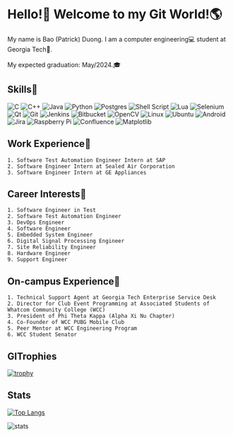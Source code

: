 # Hello!:wave: Welcome to my Git World!:earth_americas:
My name is Bao (Patrick) Duong. I am a computer engineering:computer: student at Georgia Tech:honeybee:. <br></br>
My expected graduation: May/2024.:mortar_board:
## Skills:muscle:
![C](https://img.shields.io/badge/c-%2300599C.svg?style=for-the-badge&logo=c&logoColor=white)
![C++](https://img.shields.io/badge/c++-%2300599C.svg?style=for-the-badge&logo=c%2B%2B&logoColor=white)
![Java](https://img.shields.io/badge/java-%23ED8B00.svg?style=for-the-badge&logo=java&logoColor=white)
![Python](https://img.shields.io/badge/python-3670A0?style=for-the-badge&logo=python&logoColor=ffdd54)
![Postgres](https://img.shields.io/badge/postgres-%23316192.svg?style=for-the-badge&logo=postgresql&logoColor=white)
![Shell Script](https://img.shields.io/badge/shell_script-%23121011.svg?style=for-the-badge&logo=gnu-bash&logoColor=white)
![Lua](https://img.shields.io/badge/lua-%232C2D72.svg?style=for-the-badge&logo=lua&logoColor=white)
![Selenium](https://img.shields.io/badge/-selenium-%43B02A?style=for-the-badge&logo=selenium&logoColor=white)
![Qt](https://img.shields.io/badge/Qt-%23217346.svg?style=for-the-badge&logo=Qt&logoColor=white)
![Git](https://img.shields.io/badge/git-%23F05033.svg?style=for-the-badge&logo=git&logoColor=white)
![Jenkins](https://img.shields.io/badge/jenkins-%232C5263.svg?style=for-the-badge&logo=jenkins&logoColor=white)
![Bitbucket](https://img.shields.io/badge/bitbucket-%230047B3.svg?style=for-the-badge&logo=bitbucket&logoColor=white)
![OpenCV](https://img.shields.io/badge/opencv-%23white.svg?style=for-the-badge&logo=opencv&logoColor=white)
![Linux](https://img.shields.io/badge/Linux-FCC624?style=for-the-badge&logo=linux&logoColor=black)
![Ubuntu](https://img.shields.io/badge/Ubuntu-E95420?style=for-the-badge&logo=ubuntu&logoColor=white)
![Android](https://img.shields.io/badge/Android-3DDC84?style=for-the-badge&logo=android&logoColor=white)
![Jira](https://img.shields.io/badge/jira-%230A0FFF.svg?style=for-the-badge&logo=jira&logoColor=white)
![Raspberry Pi](https://img.shields.io/badge/-RaspberryPi-C51A4A?style=for-the-badge&logo=Raspberry-Pi)
![Confluence](https://img.shields.io/badge/confluence-%23172BF4.svg?style=for-the-badge&logo=confluence&logoColor=white)
![Matplotlib](https://img.shields.io/badge/Matplotlib-%23ffffff.svg?style=for-the-badge&logo=Matplotlib&logoColor=black)
## Work Experience:office:
    1. Software Test Automation Engineer Intern at SAP
    2. Software Engineer Intern at Sealed Air Corporation
    3. Software Engineer Intern at GE Appliances
## Career Interests:key:
    1. Software Engineer in Test
    2. Software Test Automation Engineer
    3. DevOps Engineer 
    4. Software Engineer
    5. Embedded System Engineer
    6. Digital Signal Processing Engineer
    7. Site Reliability Engineer
    8. Hardware Engineer
    9. Support Engineer
## On-campus Experience:school: 
    1. Technical Support Agent at Georgia Tech Enterprise Service Desk
    2. Director for Club Event Programming at Associated Students of Whatcom Community College (WCC)
    3. President of Phi Theta Kappa (Alpha Xi Nu Chapter)
    4. Co-Founder of WCC PUBG Mobile Club 
    5. Peer Mentor at WCC Engineering Program
    6. WCC Student Senator
## GITrophies
[![trophy](https://github-profile-trophy.vercel.app/?username=PatrickDuong3001&row=1&theme=algolia)](https://github.com/ryo-ma/github-profile-trophy)
## Stats
[![Top Langs](https://github-readme-stats.vercel.app/api/top-langs/?username=PatrickDuong3001&layout=compact&theme=algolia)](https://github.com/anuraghazra/github-readme-stats)

![stats](https://github-readme-stats.vercel.app/api?username=PatrickDuong3001&show_icons=true&theme=merko)
